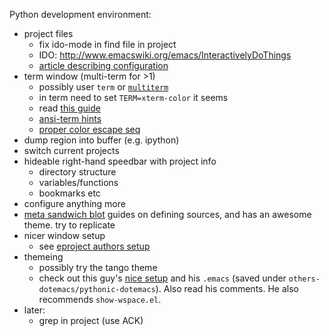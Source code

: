 
Python development environment:
- project files
  - fix ido-mode in find file in project
  - IDO: http://www.emacswiki.org/emacs/InteractivelyDoThings
  - [article describing configuration](http://www.masteringemacs.org/articles/2010/10/10/introduction-to-ido-mode/)
- term window (multi-term for >1)
  - possibly user `term` or
    [`multiterm`](http://www.emacswiki.org/emacs/MultiTerm)
  - in term need to set `TERM=xterm-color` it seems
  - read
    [this guide](http://www.masteringemacs.org/articles/2010/11/01/running-shells-in-emacs-overview/)
  - [ansi-term hints](http://www.emacswiki.org/emacs/AnsiTermHints)
  -
    [proper color escape seq](http://www.eterm.org/docs/view.php?doc=ref#escape)
- dump region into buffer (e.g. ipython)
- switch current projects
- hideable right-hand speedbar with project info
  - directory structure
  - variables/functions
  - bookmarks etc
- configure anything more
 - [meta sandwich blot](http://metasandwich.com/2010/07/30/what-can-i-get-for-10-dolla-anything-el/) guides on defining sources, and has an awesome theme. try to replicate
- nicer window setup
  - see [eproject authors setup](https://github.com/jrockway/elisp/blob/8de738e7c37c4b57aee0e777883a2aaf58c4035e/_local/windowing-extras.el)
- themeing
  - possibly try the tango theme
  - check out this guy's
    [nice setup](http://pythonic.pocoo.org/2008/2/17/there-are-many-things-you-can-say-about-emacs)
    and his `.emacs` (saved under
    `others-dotemacs/pythonic-dotemacs`). Also read his comments. He
    also recommends `show-wspace.el`.
- later:
  - grep in project (use ACK)
